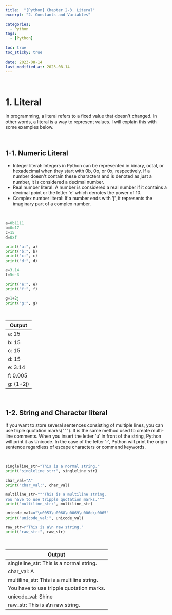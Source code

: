 ```yaml
---
title:  "[Python] Chapter 2-3. Literal"
excerpt: "2. Constants and Variables"

categories:
  - Python
tags:
  - [Python]

toc: true
toc_sticky: true
 
date: 2023-08-14
last_modified_at: 2023-08-14
---
```


&nbsp;

# 1. Literal
In programming, a literal refers to a fixed value that doesn't changed. In other words, a literal is a way to represent values. I will explain this with some examples below.

&nbsp;

## 1-1. Numeric Literal
- Integer literal: Integers in Python can be represented in binary, octal, or hexadecimal when they start with 0b, 0o, or 0x, respectively. If a number doesn't contain these characters and is denoted as just a number, it is considered a decimal number.
- Real number literal: A number is considered a real number if it contains a decimal point or the letter 'e' which denotes the power of 10.
- Complex number literal: If a number ends with 'j', it represents the imaginary part of a complex number.

&nbsp;

```python
a=0b1111
b=0o17
c=15
d=0xf

print("a:", a)
print("b:", b)
print("c:", c)
print("d:", d)

e=3.14
f=5e-3

print("e:", e)
print("f:", f)

g=1+2j
print("g:", g)
```

&nbsp;

| Output |
|---|
| a: 15 |
| b: 15 |
| c: 15 |
| d: 15 |
| e: 3.14 |
| f: 0.005 |
| g: (1+2j) |

&nbsp;

## 1-2. String and Character literal
If you want to store several sentences consisting of multiple lines, you can use triple quotation marks("""). It is the same method used to create multi-line comments. When you insert the letter 'u' in front of the string, Python will print it as Unicode. In the case of the letter 'r', Python will print the origin sentence regardless of escape characters or command keywords.

&nbsp;

```python
singleline_str="This is a normal string."
print("singleline_str:", singleline_str)

char_val="A"
print("char_val:", char_val)

multiline_str="""This is a multiline string.
You have to use tripple quotation marks."""
print("multiline_str:", multiline_str)

unicode_val=u"\u0053\u0068\u0069\u006e\u0065"
print("unicode_val:", unicode_val)

raw_str=r"This is a\n raw string."
print("raw_str:", raw_str)
```

&nbsp;

| Output |
|---|
| singleline_str: This is a normal string. |
| char_val: A |
| multiline_str: This is a multiline string. |
| You have to use tripple quotation marks. |
| unicode_val: Shine |
| raw_str: This is a\n raw string. |
